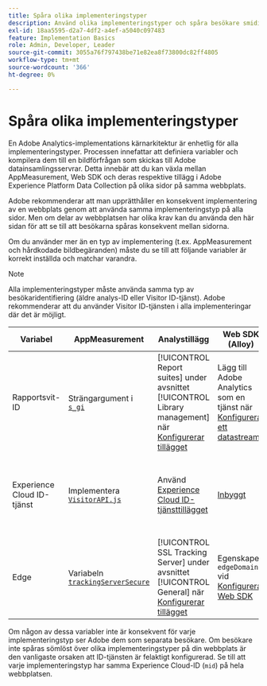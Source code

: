 ```yaml
---
title: Spåra olika implementeringstyper
description: Använd olika implementeringstyper och spåra besökare smidigt mellan dem.
exl-id: 18aa5595-d2a7-4df2-a4ef-a5040c097483
feature: Implementation Basics
role: Admin, Developer, Leader
source-git-commit: 3055a76f797438be71e82ea8f73800dc82ff4805
workflow-type: tm+mt
source-wordcount: '366'
ht-degree: 0%

---
```


# Spåra olika implementeringstyper

En Adobe Analytics-implementations kärnarkitektur är enhetlig för alla implementeringstyper. Processen innefattar att definiera variabler och kompilera dem till en bildförfrågan som skickas till Adobe datainsamlingsservrar. Detta innebär att du kan växla mellan AppMeasurement, Web SDK och deras respektive tillägg i Adobe Experience Platform Data Collection på olika sidor på samma webbplats.

Adobe rekommenderar att man upprätthåller en konsekvent implementering av en webbplats genom att använda samma implementeringstyp på alla sidor. Men om delar av webbplatsen har olika krav kan du använda den här sidan för att se till att besökarna spåras konsekvent mellan sidorna.

Om du använder mer än en typ av implementering (t.ex. AppMeasurement och hårdkodade bildbegäranden) måste du se till att följande variabler är korrekt inställda och matchar varandra.

>[!NOTE]
>
>Alla implementeringstyper måste använda samma typ av besökaridentifiering (äldre analys-ID eller Visitor ID-tjänst). Adobe rekommenderar att du använder Visitor ID-tjänsten i alla implementeringar där det är möjligt.

| Variabel | AppMeasurement | Analystillägg | Web SDK (Alloy) | SDK-taggtillägg | Hårdkodad bildbegäran |
| --- | --- | --- | --- | --- | --- |
| Rapportsvit-ID | Strängargument i [`s_gi`](../vars/functions/s-gi.md) | [!UICONTROL Report suites] under avsnittet [!UICONTROL Library management] när [Konfigurerar tillägget](https://experienceleague.adobe.com/docs/experience-platform/tags/extensions/client/analytics/overview.html?lang=sv-SE) | Lägg till Adobe Analytics som en tjänst när [Konfigurerar ett datastream](https://experienceleague.adobe.com/docs/experience-platform/edge/datastreams/configure.html?lang=sv-SE) | Lägg till Adobe Analytics som en tjänst när [Konfigurerar ett datastream](https://experienceleague.adobe.com/docs/experience-platform/edge/datastreams/configure.html?lang=sv-SE) | Del av URL:en `pathname` (efter `/b/ss/`) |
| Experience Cloud ID-tjänst | Implementera [`VisitorAPI.js`](appmeasurement.md) | Använd [Experience Cloud ID-tjänsttillägget](analytics-extension.md) | [Inbyggt](alloy.md) | [Inbyggt](web-sdk-extension.md) | Gör ett [separat anrop till ID-tjänsten](https://experienceleague.adobe.com/docs/id-service/using/implementation/direct-integration.html?lang=sv-SE) för att hämta önskat ID och inkludera `mid` i frågesträngen |
| Edge | Variabeln [`trackingServerSecure`](../vars/config-vars/trackingserversecure.md) | [!UICONTROL SSL Tracking Server] under avsnittet [!UICONTROL General] när [Konfigurerar tillägget](https://experienceleague.adobe.com/docs/experience-platform/tags/extensions/client/analytics/overview.html?lang=sv-SE) | Egenskapen `edgeDomain` vid [Konfigurera Web SDK](https://experienceleague.adobe.com/docs/experience-platform/edge/fundamentals/configuring-the-sdk.html?lang=sv-SE) | Fältet [!UICONTROL Edge Domain] när [tillägget konfigureras](https://experienceleague.adobe.com/docs/experience-platform/edge/extension/web-sdk-extension-configuration.html?lang=sv-SE) | `hostname` för bildbegärans URL |

Om någon av dessa variabler inte är konsekvent för varje implementeringstyp ser Adobe dem som separata besökare. Om besökare inte spåras sömlöst över olika implementeringstyper på din webbplats är den vanligaste orsaken att ID-tjänsten är felaktigt konfigurerad. Se till att varje implementeringstyp har samma Experience Cloud-ID (`mid`) på hela webbplatsen.
